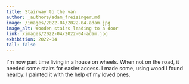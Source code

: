 ```yaml
---
title: Stairway to the van
author: _authors/adam_freisinger.md
image: /images/2022-04/2022-04-adam.jpg
image_alt: Wooden stairs leading to a door
link: /images/2022-04/2022-04-adam.jpg
exhibition: 2022-04
tall: false
---
```


I'm now part time living in a house on wheels. When not on the road, it needed some stairs for easier access. I made some, using wood I found nearby. I painted it with the help of my loved ones.